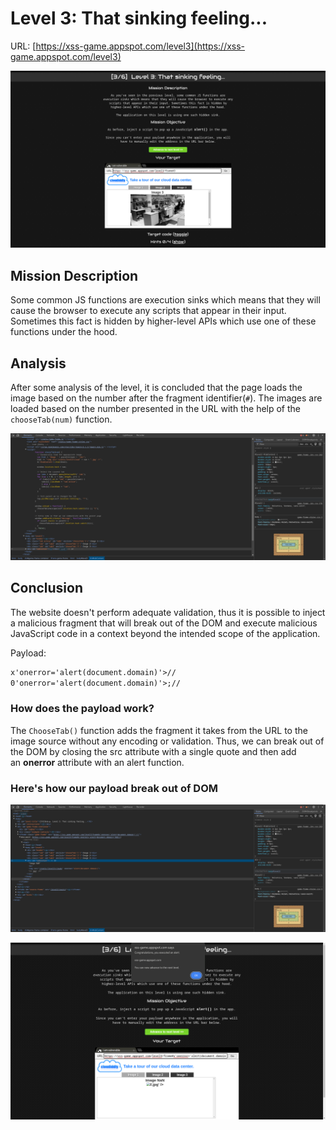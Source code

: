 # Level 3: That sinking feeling...

URL: [https://xss-game.appspot.com/level3](https://xss-game.appspot.com/level3)

![Xss Game Appspot Level 3 Image](img/level-3.png)

## Mission Description

Some common JS functions are execution sinks which means that they will cause the browser to execute any scripts that appear in their input. Sometimes this fact is hidden by higher-level APIs which use one of these functions under the hood.

## Analysis

After some analysis of the level, it is concluded that the page loads the image based on the number after the fragment identifier(`#`). The images are loaded based on the number presented in the URL with the help of the `chooseTab(num)` function.

![Xss Game Appspot Level 3 Source](img/level-3-source.png)

## Conclusion

The website doesn't perform adequate validation, thus it is possible to inject a malicious fragment that will break out of the DOM and execute malicious JavaScript code in a context beyond the intended scope of the application.

Payload:

```html
x'onerror='alert(document.domain)'>//
0'onerror='alert(document.domain)'>;//
```

### How does the payload work?

The `ChooseTab()` function adds the fragment it takes from the URL to the image source without any encoding or validation. Thus, we can break out of the DOM by closing the src attribute with a single quote and then add an **onerror** attribute with an alert function.

### Here's how our payload break out of DOM

![Xss Game Appspot Level 3 Source Solved](img/console-solved.png)

![Xss Game Appspot Level 3 Solved](img/level-3-solved.png)
